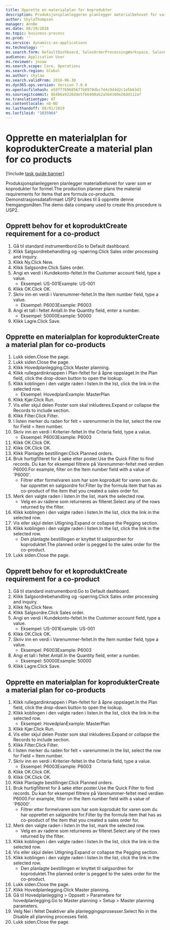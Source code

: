 ```yaml
---
title: Opprette en materialplan for koprodukter
description: Produksjonsplanleggeren planlegger materialbehovet for varer som er koprodukter for formel.
author: ShylaThompson
manager: AnnBe
ms.date: 08/29/2018
ms.topic: business-process
ms.prod: ''
ms.service: dynamics-ax-applications
ms.technology: ''
ms.search.form: DefaultDashboard, SalesOrderProcessingWorkspace, SalesCreateOrder, SalesTable, ReqCreatePlanWorkspace, ReqTransPlanCard, SysQueryForm, ReqTransPo
audience: Application User
ms.reviewer: josaw
ms.search.scope: Core, Operations
ms.search.region: Global
ms.author: shylaw
ms.search.validFrom: 2016-06-30
ms.dyn365.ops.version: Version 7.0.0
ms.openlocfilehash: e59ff769685677b0970dbc7d4c9d4d2c1e5b63d1
ms.sourcegitcommit: 8b4b6a9226d4e5f66498ab2a5b4160e26dd112af
ms.translationtype: HT
ms.contentlocale: nb-NO
ms.lasthandoff: 08/01/2019
ms.locfileid: "1835964"
---
```

# <a name="create-a-material-plan-for-co-products"></a><span data-ttu-id="7f6c8-103">Opprette en materialplan for koprodukter</span><span class="sxs-lookup"><span data-stu-id="7f6c8-103">Create a material plan for co products</span></span>

[!include [task guide banner](../../includes/task-guide-banner.md)]

<span data-ttu-id="7f6c8-104">Produksjonsplanleggeren planlegger materialbehovet for varer som er koprodukter for formel.</span><span class="sxs-lookup"><span data-stu-id="7f6c8-104">The production planner plans the material requirements for items that are formula co-products.</span></span> <span data-ttu-id="7f6c8-105">Demonstrasjonsdatafirmaet USP2 brukes til å opprette denne fremgangsmåten.</span><span class="sxs-lookup"><span data-stu-id="7f6c8-105">The demo data company used to create this procedure is USP2.</span></span>


## <a name="create-requirement-for-a-co-product"></a><span data-ttu-id="7f6c8-106">Opprett behov for et koprodukt</span><span class="sxs-lookup"><span data-stu-id="7f6c8-106">Create requirement for a co-product</span></span>
1. <span data-ttu-id="7f6c8-107">Gå til standard instrumentbord.</span><span class="sxs-lookup"><span data-stu-id="7f6c8-107">Go to Default dashboard.</span></span>
2. <span data-ttu-id="7f6c8-108">Klikk Salgsordrebehandling og -spørring.</span><span class="sxs-lookup"><span data-stu-id="7f6c8-108">Click Sales order processing and inquiry.</span></span>
3. <span data-ttu-id="7f6c8-109">Klikk Ny.</span><span class="sxs-lookup"><span data-stu-id="7f6c8-109">Click New.</span></span>
4. <span data-ttu-id="7f6c8-110">Klikk Salgsordre.</span><span class="sxs-lookup"><span data-stu-id="7f6c8-110">Click Sales order.</span></span>
5. <span data-ttu-id="7f6c8-111">Angi en verdi i Kundekonto-feltet.</span><span class="sxs-lookup"><span data-stu-id="7f6c8-111">In the Customer account field, type a value.</span></span>
    * <span data-ttu-id="7f6c8-112">Eksempel: US-001</span><span class="sxs-lookup"><span data-stu-id="7f6c8-112">Example: US-001</span></span>  
6. <span data-ttu-id="7f6c8-113">Klikk OK.</span><span class="sxs-lookup"><span data-stu-id="7f6c8-113">Click OK.</span></span>
7. <span data-ttu-id="7f6c8-114">Skriv inn en verdi i Varenummer-feltet.</span><span class="sxs-lookup"><span data-stu-id="7f6c8-114">In the Item number field, type a value.</span></span>
    * <span data-ttu-id="7f6c8-115">Eksempel: P6003</span><span class="sxs-lookup"><span data-stu-id="7f6c8-115">Example: P6003</span></span>  
8. <span data-ttu-id="7f6c8-116">Angi et tall i feltet Antall.</span><span class="sxs-lookup"><span data-stu-id="7f6c8-116">In the Quantity field, enter a number.</span></span>
    * <span data-ttu-id="7f6c8-117">Eksempel: 50000</span><span class="sxs-lookup"><span data-stu-id="7f6c8-117">Example: 50000</span></span>  
9. <span data-ttu-id="7f6c8-118">Klikk Lagre.</span><span class="sxs-lookup"><span data-stu-id="7f6c8-118">Click Save.</span></span>

## <a name="create-a-material-plan-for-co-products"></a><span data-ttu-id="7f6c8-119">Opprette en materialplan for koprodukter</span><span class="sxs-lookup"><span data-stu-id="7f6c8-119">Create a material plan for co-products</span></span>
1. <span data-ttu-id="7f6c8-120">Lukk siden.</span><span class="sxs-lookup"><span data-stu-id="7f6c8-120">Close the page.</span></span>
2. <span data-ttu-id="7f6c8-121">Lukk siden.</span><span class="sxs-lookup"><span data-stu-id="7f6c8-121">Close the page.</span></span>
3. <span data-ttu-id="7f6c8-122">Klikk Hovedplanlegging.</span><span class="sxs-lookup"><span data-stu-id="7f6c8-122">Click Master planning.</span></span>
4. <span data-ttu-id="7f6c8-123">Klikk rullegardinknappen i Plan-feltet for å åpne oppslaget.</span><span class="sxs-lookup"><span data-stu-id="7f6c8-123">In the Plan field, click the drop-down button to open the lookup.</span></span>
5. <span data-ttu-id="7f6c8-124">Klikk koblingen i den valgte raden i listen.</span><span class="sxs-lookup"><span data-stu-id="7f6c8-124">In the list, click the link in the selected row.</span></span>
    * <span data-ttu-id="7f6c8-125">Eksempel: Hovedplan</span><span class="sxs-lookup"><span data-stu-id="7f6c8-125">Example: MasterPlan</span></span>  
6. <span data-ttu-id="7f6c8-126">Klikk Kjør.</span><span class="sxs-lookup"><span data-stu-id="7f6c8-126">Click Run.</span></span>
7. <span data-ttu-id="7f6c8-127">Vis eller skjul delen Poster som skal inkluderes.</span><span class="sxs-lookup"><span data-stu-id="7f6c8-127">Expand or collapse the Records to include section.</span></span>
8. <span data-ttu-id="7f6c8-128">Klikk Filter.</span><span class="sxs-lookup"><span data-stu-id="7f6c8-128">Click Filter.</span></span>
9. <span data-ttu-id="7f6c8-129">I listen merker du raden for felt = varenummer.</span><span class="sxs-lookup"><span data-stu-id="7f6c8-129">In the list, select the row for Field = Item number.</span></span>
10. <span data-ttu-id="7f6c8-130">Skriv inn en verdi i Kriterier-feltet.</span><span class="sxs-lookup"><span data-stu-id="7f6c8-130">In the Criteria field, type a value.</span></span>
    * <span data-ttu-id="7f6c8-131">Eksempel: P6003</span><span class="sxs-lookup"><span data-stu-id="7f6c8-131">Example: P6003</span></span>  
11. <span data-ttu-id="7f6c8-132">Klikk OK.</span><span class="sxs-lookup"><span data-stu-id="7f6c8-132">Click OK.</span></span>
12. <span data-ttu-id="7f6c8-133">Klikk OK.</span><span class="sxs-lookup"><span data-stu-id="7f6c8-133">Click OK.</span></span>
13. <span data-ttu-id="7f6c8-134">Klikk Planlagte bestillinger.</span><span class="sxs-lookup"><span data-stu-id="7f6c8-134">Click Planned orders.</span></span>
14. <span data-ttu-id="7f6c8-135">Bruk hurtigfilteret for å søke etter poster.</span><span class="sxs-lookup"><span data-stu-id="7f6c8-135">Use the Quick Filter to find records.</span></span> <span data-ttu-id="7f6c8-136">Du kan for eksempel filtrere på Varenummer-feltet med verdien P6000.</span><span class="sxs-lookup"><span data-stu-id="7f6c8-136">For example, filter on the Item number field with a value of 'P6000'.</span></span>
    * <span data-ttu-id="7f6c8-137">Filtrer etter formelvaren som har som koprodukt for varen som du har opprettet en salgsordre for.</span><span class="sxs-lookup"><span data-stu-id="7f6c8-137">Filter by the formula item that has as co-product of the item that you created a sales order for.</span></span>  
15. <span data-ttu-id="7f6c8-138">Merk den valgte raden i listen.</span><span class="sxs-lookup"><span data-stu-id="7f6c8-138">In the list, mark the selected row.</span></span>
    * <span data-ttu-id="7f6c8-139">Velg en av radene som returneres av filteret.</span><span class="sxs-lookup"><span data-stu-id="7f6c8-139">Select any of the rows returned by the filter.</span></span>  
16. <span data-ttu-id="7f6c8-140">Klikk koblingen i den valgte raden i listen.</span><span class="sxs-lookup"><span data-stu-id="7f6c8-140">In the list, click the link in the selected row.</span></span>
17. <span data-ttu-id="7f6c8-141">Vis eller skjul delen Utligning.</span><span class="sxs-lookup"><span data-stu-id="7f6c8-141">Expand or collapse the Pegging section.</span></span>
18. <span data-ttu-id="7f6c8-142">Klikk koblingen i den valgte raden i listen.</span><span class="sxs-lookup"><span data-stu-id="7f6c8-142">In the list, click the link in the selected row.</span></span>
    * <span data-ttu-id="7f6c8-143">Den planlagte bestillingen er knyttet til salgsordren for koproduktet.</span><span class="sxs-lookup"><span data-stu-id="7f6c8-143">The planned order is pegged to the sales order for the co-product.</span></span>  
19. <span data-ttu-id="7f6c8-144">Lukk siden.</span><span class="sxs-lookup"><span data-stu-id="7f6c8-144">Close the page.</span></span>

## <a name="create-requirement-for-a-co-product"></a><span data-ttu-id="7f6c8-145">Opprett behov for et koprodukt</span><span class="sxs-lookup"><span data-stu-id="7f6c8-145">Create requirement for a co-product</span></span>
1. <span data-ttu-id="7f6c8-146">Gå til standard instrumentbord.</span><span class="sxs-lookup"><span data-stu-id="7f6c8-146">Go to Default dashboard.</span></span>
2. <span data-ttu-id="7f6c8-147">Klikk Salgsordrebehandling og -spørring.</span><span class="sxs-lookup"><span data-stu-id="7f6c8-147">Click Sales order processing and inquiry.</span></span>
3. <span data-ttu-id="7f6c8-148">Klikk Ny.</span><span class="sxs-lookup"><span data-stu-id="7f6c8-148">Click New.</span></span>
4. <span data-ttu-id="7f6c8-149">Klikk Salgsordre.</span><span class="sxs-lookup"><span data-stu-id="7f6c8-149">Click Sales order.</span></span>
5. <span data-ttu-id="7f6c8-150">Angi en verdi i Kundekonto-feltet.</span><span class="sxs-lookup"><span data-stu-id="7f6c8-150">In the Customer account field, type a value.</span></span>
    * <span data-ttu-id="7f6c8-151">Eksempel: US-001</span><span class="sxs-lookup"><span data-stu-id="7f6c8-151">Example: US-001</span></span>  
6. <span data-ttu-id="7f6c8-152">Klikk OK.</span><span class="sxs-lookup"><span data-stu-id="7f6c8-152">Click OK.</span></span>
7. <span data-ttu-id="7f6c8-153">Skriv inn en verdi i Varenummer-feltet.</span><span class="sxs-lookup"><span data-stu-id="7f6c8-153">In the Item number field, type a value.</span></span>
    * <span data-ttu-id="7f6c8-154">Eksempel: P6003</span><span class="sxs-lookup"><span data-stu-id="7f6c8-154">Example: P6003</span></span>  
8. <span data-ttu-id="7f6c8-155">Angi et tall i feltet Antall.</span><span class="sxs-lookup"><span data-stu-id="7f6c8-155">In the Quantity field, enter a number.</span></span>
    * <span data-ttu-id="7f6c8-156">Eksempel: 50000</span><span class="sxs-lookup"><span data-stu-id="7f6c8-156">Example: 50000</span></span>  
9. <span data-ttu-id="7f6c8-157">Klikk Lagre.</span><span class="sxs-lookup"><span data-stu-id="7f6c8-157">Click Save.</span></span>

## <a name="create-a-material-plan-for-co-products"></a><span data-ttu-id="7f6c8-158">Opprette en materialplan for koprodukter</span><span class="sxs-lookup"><span data-stu-id="7f6c8-158">Create a material plan for co-products</span></span>
1. <span data-ttu-id="7f6c8-159">Klikk rullegardinknappen i Plan-feltet for å åpne oppslaget.</span><span class="sxs-lookup"><span data-stu-id="7f6c8-159">In the Plan field, click the drop-down button to open the lookup.</span></span>
2. <span data-ttu-id="7f6c8-160">Klikk koblingen i den valgte raden i listen.</span><span class="sxs-lookup"><span data-stu-id="7f6c8-160">In the list, click the link in the selected row.</span></span>
    * <span data-ttu-id="7f6c8-161">Eksempel: Hovedplan</span><span class="sxs-lookup"><span data-stu-id="7f6c8-161">Example: MasterPlan</span></span>  
3. <span data-ttu-id="7f6c8-162">Klikk Kjør.</span><span class="sxs-lookup"><span data-stu-id="7f6c8-162">Click Run.</span></span>
4. <span data-ttu-id="7f6c8-163">Vis eller skjul delen Poster som skal inkluderes.</span><span class="sxs-lookup"><span data-stu-id="7f6c8-163">Expand or collapse the Records to include section.</span></span>
5. <span data-ttu-id="7f6c8-164">Klikk Filter.</span><span class="sxs-lookup"><span data-stu-id="7f6c8-164">Click Filter.</span></span>
6. <span data-ttu-id="7f6c8-165">I listen merker du raden for felt = varenummer.</span><span class="sxs-lookup"><span data-stu-id="7f6c8-165">In the list, select the row for Field = Item number.</span></span>
7. <span data-ttu-id="7f6c8-166">Skriv inn en verdi i Kriterier-feltet.</span><span class="sxs-lookup"><span data-stu-id="7f6c8-166">In the Criteria field, type a value.</span></span>
    * <span data-ttu-id="7f6c8-167">Eksempel: P6003</span><span class="sxs-lookup"><span data-stu-id="7f6c8-167">Example: P6003</span></span>  
8. <span data-ttu-id="7f6c8-168">Klikk OK.</span><span class="sxs-lookup"><span data-stu-id="7f6c8-168">Click OK.</span></span>
9. <span data-ttu-id="7f6c8-169">Klikk OK.</span><span class="sxs-lookup"><span data-stu-id="7f6c8-169">Click OK.</span></span>
10. <span data-ttu-id="7f6c8-170">Klikk Planlagte bestillinger.</span><span class="sxs-lookup"><span data-stu-id="7f6c8-170">Click Planned orders.</span></span>
11. <span data-ttu-id="7f6c8-171">Bruk hurtigfilteret for å søke etter poster.</span><span class="sxs-lookup"><span data-stu-id="7f6c8-171">Use the Quick Filter to find records.</span></span> <span data-ttu-id="7f6c8-172">Du kan for eksempel filtrere på Varenummer-feltet med verdien P6000.</span><span class="sxs-lookup"><span data-stu-id="7f6c8-172">For example, filter on the Item number field with a value of 'P6000'.</span></span>
    * <span data-ttu-id="7f6c8-173">Filtrer etter formelvaren som har som koprodukt for varen som du har opprettet en salgsordre for.</span><span class="sxs-lookup"><span data-stu-id="7f6c8-173">Filter by the formula item that has as co-product of the item that you created a sales order for.</span></span>  
12. <span data-ttu-id="7f6c8-174">Merk den valgte raden i listen.</span><span class="sxs-lookup"><span data-stu-id="7f6c8-174">In the list, mark the selected row.</span></span>
    * <span data-ttu-id="7f6c8-175">Velg en av radene som returneres av filteret.</span><span class="sxs-lookup"><span data-stu-id="7f6c8-175">Select any of the rows returned by the filter.</span></span>  
13. <span data-ttu-id="7f6c8-176">Klikk koblingen i den valgte raden i listen.</span><span class="sxs-lookup"><span data-stu-id="7f6c8-176">In the list, click the link in the selected row.</span></span>
14. <span data-ttu-id="7f6c8-177">Vis eller skjul delen Utligning.</span><span class="sxs-lookup"><span data-stu-id="7f6c8-177">Expand or collapse the Pegging section.</span></span>
15. <span data-ttu-id="7f6c8-178">Klikk koblingen i den valgte raden i listen.</span><span class="sxs-lookup"><span data-stu-id="7f6c8-178">In the list, click the link in the selected row.</span></span>
    * <span data-ttu-id="7f6c8-179">Den planlagte bestillingen er knyttet til salgsordren for koproduktet.</span><span class="sxs-lookup"><span data-stu-id="7f6c8-179">The planned order is pegged to the sales order for the co-product.</span></span>  
16. <span data-ttu-id="7f6c8-180">Lukk siden.</span><span class="sxs-lookup"><span data-stu-id="7f6c8-180">Close the page.</span></span>
17. <span data-ttu-id="7f6c8-181">Klikk Hovedplanlegging.</span><span class="sxs-lookup"><span data-stu-id="7f6c8-181">Click Master planning.</span></span>
18. <span data-ttu-id="7f6c8-182">Gå til Hovedplanlegging > Oppsett > Parametere for hovedplanlegging.</span><span class="sxs-lookup"><span data-stu-id="7f6c8-182">Go to Master planning > Setup > Master planning parameters.</span></span>
19. <span data-ttu-id="7f6c8-183">Velg Nei i feltet Deaktiver alle planleggingsprosesser.</span><span class="sxs-lookup"><span data-stu-id="7f6c8-183">Select No in the Disable all planning processes field.</span></span>
20. <span data-ttu-id="7f6c8-184">Lukk siden.</span><span class="sxs-lookup"><span data-stu-id="7f6c8-184">Close the page.</span></span>

